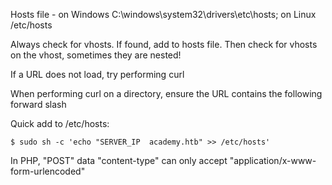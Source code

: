 Hosts file - on Windows C:\windows\system32\drivers\etc\hosts; on Linux /etc/hosts

Always check for vhosts. If found, add to hosts file. Then check for vhosts on the vhost, sometimes they are nested!

If a URL does not load, try performing curl

When performing curl on a directory, ensure the URL contains the following forward slash

Quick add to /etc/hosts:
```shell
$ sudo sh -c 'echo "SERVER_IP  academy.htb" >> /etc/hosts'
```

In PHP, "POST" data "content-type" can only accept "application/x-www-form-urlencoded"
